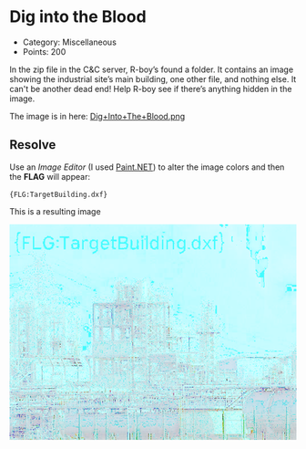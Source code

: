 # Dig into the Blood

- Category: Miscellaneous
- Points: 200

In the zip file in the C&C server, R-boy’s found a folder. It contains an image showing the industrial site’s main building, one other file, and nothing else. It can't be another dead end! Help R-boy see if there’s anything hidden in the image.

The image is in here: [Dig+Into+The+Blood.png](https://challenges.reply.com/tamtamy/file/download-550687.action)

## Resolve

Use an _Image Editor_ (I used [Paint.NET](https://www.getpaint.net/)) to alter the image colors and then the **FLAG** will appear:

```
{FLG:TargetBuilding.dxf}
```

This is a resulting image

![Dig Into The Blood (altered)](Dig+into+the+Blood_alt.png "Dig Into The Blood Altered")

